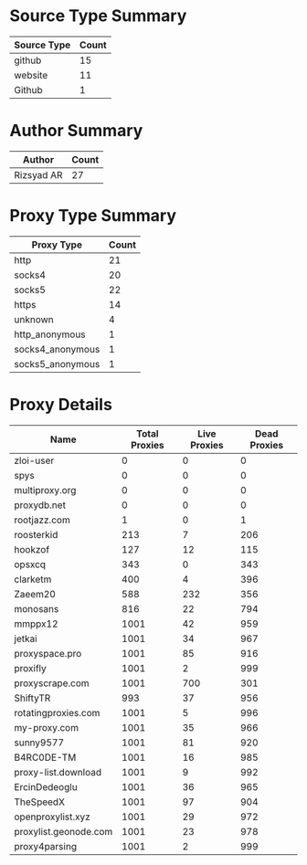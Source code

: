 # Source Type Summary

| Source Type | Count |
|-------------|-------|
| github | 15 |
| website | 11 |
| Github | 1 |


# Author Summary

| Author | Count |
|--------|-------|
| Rizsyad AR | 27 |


# Proxy Type Summary

| Proxy Type | Count |
|------------|-------|
| http | 21 |
| socks4 | 20 |
| socks5 | 22 |
| https | 14 |
| unknown | 4 |
| http_anonymous | 1 |
| socks4_anonymous | 1 |
| socks5_anonymous | 1 |


# Proxy Details

| Name | Total Proxies | Live Proxies | Dead Proxies |
|------|---------------|--------------|---------------|
| zloi-user | 0 | 0 | 0 |
| spys | 0 | 0 | 0 |
| multiproxy.org | 0 | 0 | 0 |
| proxydb.net | 0 | 0 | 0 |
| rootjazz.com | 1 | 0 | 1 |
| roosterkid | 213 | 7 | 206 |
| hookzof | 127 | 12 | 115 |
| opsxcq | 343 | 0 | 343 |
| clarketm | 400 | 4 | 396 |
| Zaeem20 | 588 | 232 | 356 |
| monosans | 816 | 22 | 794 |
| mmppx12 | 1001 | 42 | 959 |
| jetkai | 1001 | 34 | 967 |
| proxyspace.pro | 1001 | 85 | 916 |
| proxifly | 1001 | 2 | 999 |
| proxyscrape.com | 1001 | 700 | 301 |
| ShiftyTR | 993 | 37 | 956 |
| rotatingproxies.com | 1001 | 5 | 996 |
| my-proxy.com | 1001 | 35 | 966 |
| sunny9577 | 1001 | 81 | 920 |
| B4RC0DE-TM | 1001 | 16 | 985 |
| proxy-list.download | 1001 | 9 | 992 |
| ErcinDedeoglu | 1001 | 36 | 965 |
| TheSpeedX | 1001 | 97 | 904 |
| openproxylist.xyz | 1001 | 29 | 972 |
| proxylist.geonode.com | 1001 | 23 | 978 |
| proxy4parsing | 1001 | 2 | 999 |
